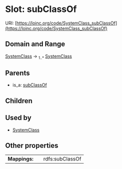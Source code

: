 
# Slot: subClassOf




URI: [https://loinc.org/code/SystemClass_subClassOf](https://loinc.org/code/SystemClass_subClassOf)


## Domain and Range

[SystemClass](SystemClass.md) &#8594;  <sub>1..\*</sub> [SystemClass](SystemClass.md)

## Parents

 *  is_a: [subClassOf](subClassOf.md)

## Children


## Used by

 * [SystemClass](SystemClass.md)

## Other properties

|  |  |  |
| --- | --- | --- |
| **Mappings:** | | rdfs:subClassOf |

